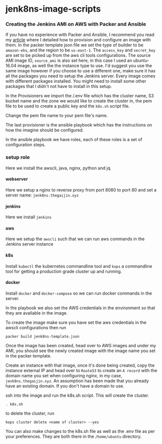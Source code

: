 # jenk8ns-image-scripts

### Creating the Jenkins AMI on AWS with Packer and Ansible

If you have no experience with Packer and Ansible, I recommend you read my [article](https://medium.com/@Thegaijin/configuration-and-change-management-with-packer-and-ansible-f0a16677e28f) where I detailed how to provision and configure an image with them.
In the packer template json file we set the type of builder to be `amazon-ebs`, and the region to be `us-east-1`.
The `access_key` and `secret_key` are set to be picked up from the aws cli tools configurations.
The source AMI image ID, `source_ami` is also set here, in this case I used an ubuntu-16.04 image, as well the the instance type to use. I'd suggest you use the same image however if you choose to use a different one, make sure it has all the packages you need to setup the Jenkins server. Every image comes with different packages installed. You might need to install some other packages that I didn't not have to install in this setup.

In the Provisioners we import the /.env file which has the cluster name, S3 bucket name and the zone we would like to create the cluster in, the pem file to be used to create a public key and the `k8s.sh` script file.

Change the pem file name to your pem file's name.

The last provisioner is the ansible playbook which has the instructions on how the imagine should be configured.

In the ansible playbook we have roles, each of these roles is a set of configuration steps.

### setup role

Here we install the awscli, java, nginx, python and jq.

#### webserver

Here we setup a nginx to reverse proxy from port 8080 to port 80 and set a server name: `jenk8ns.thegaijin.xyz`

#### jenkins

Here we install `jenkins`

#### aws

Here we setup the `awscli` such that we can run aws commands in the Jenkins server instance

#### k8s

Install `kubectl` the kubernetes commandline tool and `kops` a commandline tool for getting a production grade cluster up and running.

#### docker

Install `docker` and `docker-compose` so we can run docker commands in the server.

In the playbook we also set the AWS credentials in the environment so that they are available in the image.

To create the image make sure you have set the aws credentials in the awscli configurations then run

    packer build jenk8ns-template.json

Once the image has been created, head over to AWS images and under my AMI, you should see the newly created image with the image name you set in the packer template.

Create an instance with that image, once it's done being created, copy the instance external IP and head over to `Route53` to create an `A record` with the domain name you set when configuring nginx, in my case, `jenk8ns.thegaijin.xyz`. An assumption has been made that you already have an existing domain. If you don't have a domain to use.

ssh into the image and run the k8s.sh script. This will create the cluster.

    . k8s.sh

to delete the cluster, run

    kops cluster delete <name of cluster> --yes

You can also make changes to the k8s.sh file as well as the .env file as per your preferences. They are both there in the `/home/ubuntu` directory.
